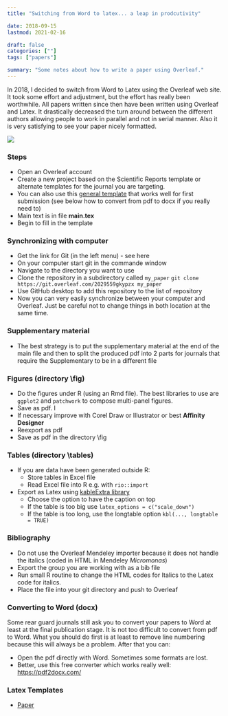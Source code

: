 ```yaml
---
title: "Switching from Word to latex... a leap in prodcutivity"

date: 2018-09-15
lastmod: 2021-02-16

draft: false
categories: [""]
tags: ["papers"]

summary: "Some notes about how to write a paper using Overleaf."
---
```


In 2018, I decided to switch from Word to Latex using the Overleaf web site. It took some effort and adjustment, but the effort has really been worthwhile.  All papers written since then have been written using Overleaf and Latex. It drastically decreased the turn around between the different authors allowing people to work in parallel and not in serial manner.  Also it is very satisfying to see your paper nicely formatted.

![](/img/overleaf-interface.png)

### Steps
* Open an Overleaf account
* Create a new project based on the Scientific Reports template or alternate templates for the journal you are targeting.  
* You can also use this [general template](https://daniel-vaulot.fr/files/latex/template_paper.zip) that works well for first submission (see below how to convert from pdf to docx if you really need to)
* Main text is in file **main.tex**
* Begin to fill in the template

### Synchronizing with computer
* Get the link for Git (in the left menu) - see here
* On your computer start git in the commande window 
* Navigate to the directory you want to use
* Clone the repository in a subdirectory called `my_paper`
`git clone https://git.overleaf.com/2029559gkypzx my_paper`
* Use GitHub desktop to add this repository to the list of repository
* Now you can very easily synchronize between your computer and Overleaf. Just be careful not to change things in both location at the same time.

### Supplementary material
* The best strategy is to put the supplementary material at the end of the main file and then to split the produced pdf into 2 parts for journals that require the Supplementary to be in a different file

### Figures (directory \fig)
* Do the figures under R (using an Rmd file). The best libraries to use are `ggplot2` and `patchwork` to compose multi-panel figures.
* Save as pdf.  I
* If necessary improve with Corel Draw or Illustrator or best **Affinity Designer**
* Reexport as pdf
* Save as pdf in the directory \fig

### Tables (directory \tables)
* If you are data have been generated outside R:
    * Store tables in Excel file
    * Read Excel file into R e.g. with `rio::import`
* Export as Latex using [kableExtra library](https://haozhu233.github.io/kableExtra/awesome_table_in_pdf.pdf)
  * Choose the option to have the caption on top
  * If the table is too big use `latex_options = c("scale_down")`
  * If the table is too long, use the longtable option `kbl(..., longtable = TRUE)` 

### Bibliography
* Do not use the Overleaf Mendeley importer because it does not handle the italics (coded in HTML in Mendeley <i>Micromonas</i>)
* Export the group you are working with as a bib file
* Run small R routine to change the HTML codes for Italics to the Latex code for italics.
* Place the file into your git directory and push to Overleaf

### Converting to Word (docx)
Some rear guard journals still ask you to convert your papers to Word at least at the final publication stage.  It is not too difficult to convert from pdf to Word. What you should do first is at least to remove line numbering because this will always be a problem.  After that you can:
* Open the pdf directly with Word.  Sometimes some formats are lost. 
* Better, use this free converter which works really well: https://pdf2docx.com/

### Latex Templates
* [Paper](https://daniel-vaulot.fr/files/latex/template_paper.zip)


